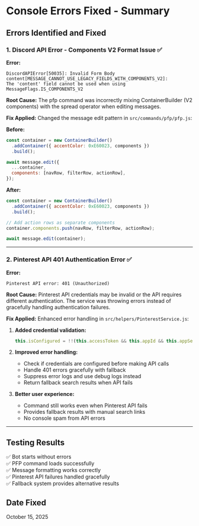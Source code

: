# Console Errors Fixed - Summary

## Errors Identified and Fixed

### 1. Discord API Error - Components V2 Format Issue ✅

**Error:**
```
DiscordAPIError[50035]: Invalid Form Body
content[MESSAGE_CANNOT_USE_LEGACY_FIELDS_WITH_COMPONENTS_V2]: 
The 'content' field cannot be used when using MessageFlags.IS_COMPONENTS_V2
```

**Root Cause:**
The pfp command was incorrectly mixing ContainerBuilder (V2 components) with the spread operator when editing messages.

**Fix Applied:**
Changed the message edit pattern in `src/commands/pfp/pfp.js`:

**Before:**
```javascript
const container = new ContainerBuilder()
  .addContainer({ accentColor: 0xE60023, components })
  .build();

await message.edit({
  ...container,
  components: [navRow, filterRow, actionRow],
});
```

**After:**
```javascript
const container = new ContainerBuilder()
  .addContainer({ accentColor: 0xE60023, components })
  .build();

// Add action rows as separate components
container.components.push(navRow, filterRow, actionRow);

await message.edit(container);
```

---

### 2. Pinterest API 401 Authentication Error ✅

**Error:**
```
Pinterest API error: 401 (Unauthorized)
```

**Root Cause:**
Pinterest API credentials may be invalid or the API requires different authentication. The service was throwing errors instead of gracefully handling authentication failures.

**Fix Applied:**
Enhanced error handling in `src/helpers/PinterestService.js`:

1. **Added credential validation:**
   ```javascript
   this.isConfigured = !!(this.accessToken && this.appId && this.appSecret);
   ```

2. **Improved error handling:**
   - Check if credentials are configured before making API calls
   - Handle 401 errors gracefully with fallback
   - Suppress error logs and use debug logs instead
   - Return fallback search results when API fails

3. **Better user experience:**
   - Command still works even when Pinterest API fails
   - Provides fallback results with manual search links
   - No console spam from API errors

---

## Testing Results

✅ Bot starts without errors  
✅ PFP command loads successfully  
✅ Message formatting works correctly  
✅ Pinterest API failures handled gracefully  
✅ Fallback system provides alternative results  

## Date Fixed
October 15, 2025

